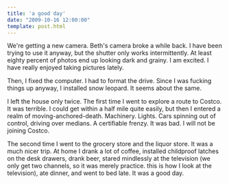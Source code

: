 ```yaml
---
title: 'a good day'
date: "2009-10-16 12:00:00"
template: post.html
---
```


We're getting a new camera. Beth's camera broke a while back. I have been trying to use it anyway, but the shutter only works intermittently. At least eighty percent of photos end up looking dark and grainy. I am excited. I have really enjoyed taking pictures lately.

Then, I fixed the computer. I had to format the drive. Since I was fucking things up anyway, I installed snow leopard. It seems about the same.

I left the house only twice. The first time I went to explore a route to Costco. It was terrible. I could get within a half mile quite easily, but then I entered a realm of moving-anchored-death. Machinery. Lights. Cars spinning out of control, driving over medians. A certifiable frenzy. It was bad. I will not be joining Costco.

The second time I went to the grocery store and the liquor store. It was a much nicer trip. At home I drank a lot of coffee, installed childproof latches on the desk drawers, drank beer, stared mindlessly at the television (we only get two channels, so it was merely practice. this is how I look at the television), ate dinner, and went to bed late. It was a good day.